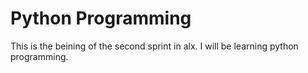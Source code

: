 # Python Programming
This is the beining of the second sprint in alx.
I will be learning python programming.
